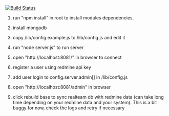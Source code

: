 [![Build Status](http://travis-ci.org/kernicPanel/skproject.png)](http://travis-ci.org/kernicPanel/skproject)

1. run "npm install" in root to install modules dependencies.

2. install mongodb

3. copy /lib/config.example.js to /lib/config.js and edit it

4. run "node server.js" to run server

5. open "http://localhost:8081/" in browser to connect

6. register a user using redmine api key

7. add user login to config.server.admin[] in /lib/config.js

8. open "http://localhost:8081/admin" in browser

9. click rebuild base to sync realteam db with redmine data
(can take long time depending on your redmine data and your system).
This is a bit buggy for now, check the logs and retry if necessary

